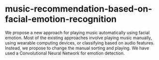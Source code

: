 # music-recommendation-based-on-facial-emotion-recognition
We propose a new approach for playing music automatically using facial emotion. Most of the existing approaches involve playing music manually, using wearable computing devices, or classifying based on audio features. Instead, we propose to change the manual sorting and playing. We have used a Convolutional Neural Network for emotion detection.
